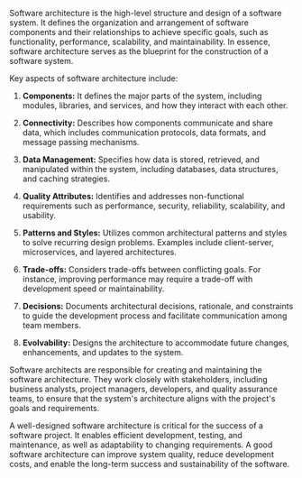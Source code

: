 
Software architecture is the high-level structure and design of a software system. It defines the organization and arrangement of software components and their relationships to achieve specific goals, such as functionality, performance, scalability, and maintainability. In essence, software architecture serves as the blueprint for the construction of a software system.

Key aspects of software architecture include:

1. **Components:** It defines the major parts of the system, including modules, libraries, and services, and how they interact with each other.
    
2. **Connectivity:** Describes how components communicate and share data, which includes communication protocols, data formats, and message passing mechanisms.
    
3. **Data Management:** Specifies how data is stored, retrieved, and manipulated within the system, including databases, data structures, and caching strategies.
    
4. **Quality Attributes:** Identifies and addresses non-functional requirements such as performance, security, reliability, scalability, and usability.
    
5. **Patterns and Styles:** Utilizes common architectural patterns and styles to solve recurring design problems. Examples include client-server, microservices, and layered architectures.
    
6. **Trade-offs:** Considers trade-offs between conflicting goals. For instance, improving performance may require a trade-off with development speed or maintainability.
    
7. **Decisions:** Documents architectural decisions, rationale, and constraints to guide the development process and facilitate communication among team members.
    
8. **Evolvability:** Designs the architecture to accommodate future changes, enhancements, and updates to the system.
    

Software architects are responsible for creating and maintaining the software architecture. They work closely with stakeholders, including business analysts, project managers, developers, and quality assurance teams, to ensure that the system's architecture aligns with the project's goals and requirements.

A well-designed software architecture is critical for the success of a software project. It enables efficient development, testing, and maintenance, as well as adaptability to changing requirements. A good software architecture can improve system quality, reduce development costs, and enable the long-term success and sustainability of the software.